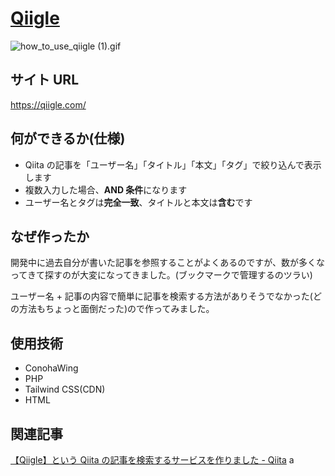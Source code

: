 # [Qiigle](https://qiigle.com/)

![how_to_use_qiigle (1).gif](https://qiita-image-store.s3.ap-northeast-1.amazonaws.com/0/244893/705f60c4-238e-f10e-f048-0a7f3a443800.gif)

## サイト URL

https://qiigle.com/

## 何ができるか(仕様)

- Qiita の記事を「ユーザー名」「タイトル」「本文」「タグ」で絞り込んで表示します
- 複数入力した場合、**AND 条件**になります
- ユーザー名とタグは**完全一致**、タイトルと本文は**含む**です

## なぜ作ったか

開発中に過去自分が書いた記事を参照することがよくあるのですが、数が多くなってきて探すのが大変になってきました。(ブックマークで管理するのツラい)

ユーザー名 + 記事の内容で簡単に記事を検索する方法がありそうでなかった(どの方法もちょっと面倒だった)ので作ってみました。

## 使用技術

- ConohaWing
- PHP
- Tailwind CSS(CDN)
- HTML

## 関連記事

[【Qiigle】という Qiita の記事を検索するサービスを作りました - Qiita](https://qiita.com/d0ne1s/items/ea9d0154d56c7cfd2128)
a
